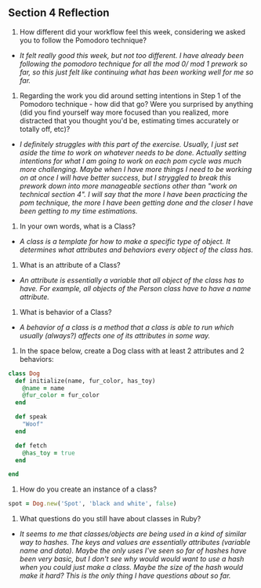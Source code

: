 ## Section 4 Reflection

1. How different did your workflow feel this week, considering we asked you to follow the Pomodoro technique?

  - _It felt really good this week, but not too different. I have already been following the pomodoro technique for all the mod 0/ mod 1 prework so far, so this just felt like continuing what has been working well for me so far._


1. Regarding the work you did around setting intentions in Step 1 of the Pomodoro technique - how did that go? Were you surprised by anything (did you find yourself way more focused than you realized, more distracted that you thought you'd be, estimating times accurately or totally off, etc)?

  - _I definitely struggles with this part of the exercise. Usually, I just set aside the time to work on whatever needs to be done. Actually setting intentions for what I am going to work on each pom cycle was much more challenging. Maybe when I have more things I need to be working on at once I will have better success, but I stryggled to break this prework down into more manageable sections other than "work on technical section 4". I will say that the more I have been practicing the pom technique, the more I have been getting done and the closer I have been getting to my time estimations._


1. In your own words, what is a Class?

  - _A class is a template for how to make a specific type of object. It determines what attributes and behaviors every object of the class has._


1. What is an attribute of a Class?

  - _An attribute is essentially a variable that all object of the class has to have. For example, all objects of the Person class have to have a name attribute._


1. What is behavior of a Class?

  - _A behavior of a class is a method that a class is able to run which usually (always?) affects one of its attributes in some way._


1. In the space below, create a Dog class with at least 2 attributes and 2 behaviors:

```rb
class Dog
  def initialize(name, fur_color, has_toy)
    @name = name
    @fur_color = fur_color
  end

  def speak
    "Woof"
  end

  def fetch
    @has_toy = true
  end

end
```

1. How do you create an instance of a class?

```ruby
spot = Dog.new('Spot', 'black and white', false)
```

1. What questions do you still have about classes in Ruby?

  - _It seems to me that classes/objects are being used in a kind of similar way to hashes. The keys and values are essentially attributes (variable name and data). Maybe the only uses I've seen so far of hashes have been very basic, but I don't see why would would want to use a hash when you could just make a class. Maybe the size of the hash would make it hard? This is the only thing I have questions about so far._
